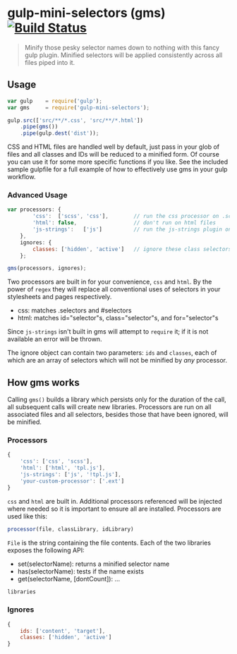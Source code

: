 # gulp-mini-selectors (gms) [![Build Status][travis-image]][travis-url]

> Minify those pesky selector names down to nothing with this fancy gulp plugin. Minified selectors will be applied consistently across all files piped into it.

## Usage

```js
var gulp    = require('gulp');
var gms     = require('gulp-mini-selectors');

gulp.src(['src/**/*.css', 'src/**/*.html'])
    .pipe(gms())
    .pipe(gulp.dest('dist'));
```

CSS and HTML files are handled well by default, just pass in your glob of files and all classes and IDs will be reduced to a minified form. Of course you can use it for some more specific functions if you like. See the included sample gulpfile for a full example of how to effectively use gms in your gulp workflow.

### Advanced Usage

```js
var processors: {
        'css':  ['scss', 'css'],        // run the css processor on .scss and .css files
        'html': false,                  // don't run on html files
        'js-strings':   ['js']          // run the js-strings plugin on js files
    },
    ignores: {
        classes: ['hidden', 'active']   // ignore these class selectors
    };

gms(processors, ignores);
```

Two processors are built in for your convenience, `css` and `html`. By the power of `regex` they will replace all conventional uses of selectors in your stylesheets and pages respectively.

- css: matches .selectors and #selectors
- html: matches id="selector"s, class="selector"s, and for="selector"s

Since `js-strings` isn't built in gms will attempt to `require` it; if it is not available an error will be thrown.

The ignore object can contain two parameters: `ids` and `classes`, each of which are an array of selectors which will not be minified by *any* processor.

## How gms works

Calling `gms()` builds a library which persists only for the duration of the call, all subsequent calls will create new libraries. Processors are run on all associated files and all selectors, besides those that have been ignored, will be minified.

### Processors

```js
{
    'css': ['css', 'scss'],
    'html': ['html', 'tpl.js'],
    'js-strings': ['js', '!tpl.js'],
    'your-custom-processor': ['.ext']
}
```

`css` and `html` are built in. Additional processors referenced will be injected where needed so it is important to ensure all are installed. Processors are used like this:

```js
processor(file, classLibrary, idLibrary)
```

`File` is the string containing the file contents. Each of the two libraries exposes the following API:

- set(selectorName): returns a minified selector name
- has(selectorName): tests if the name exists
- get(selectorName, [dontCount]): ...

```js
libraries
```

### Ignores

```js
{
    ids: ['content', 'target'],
    classes: ['hidden', 'active']
}
```


[travis-url]: https://travis-ci.org/calebthebrewer/gulp-mini-selectors
[travis-image]: https://travis-ci.org/calebthebrewer/gulp-mini-selectors.svg?branch=master
